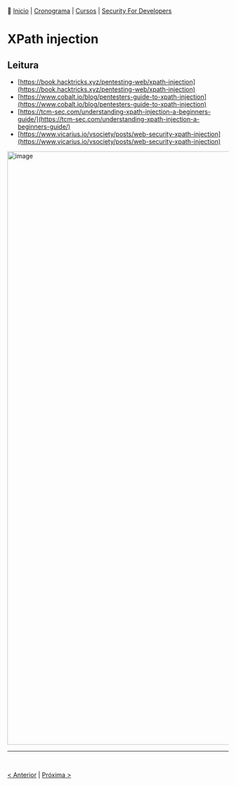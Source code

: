 👾 [Inicio](https://rayanepimentel.github.io/InfoSec-iniciante/) | [Cronograma](https://rayanepimentel.github.io/InfoSec-iniciante/cronograma/) | [Cursos](https://rayanepimentel.github.io/InfoSec-iniciante/cursos/) | [Security For Developers](https://rayanepimentel.github.io/InfoSec-iniciante/cursos/Security-for-developers/)


# XPath injection

## Leitura
- [https://book.hacktricks.xyz/pentesting-web/xpath-injection](https://book.hacktricks.xyz/pentesting-web/xpath-injection)
- [https://www.cobalt.io/blog/pentesters-guide-to-xpath-injection](https://www.cobalt.io/blog/pentesters-guide-to-xpath-injection)
- [https://tcm-sec.com/understanding-xpath-injection-a-beginners-guide/](https://tcm-sec.com/understanding-xpath-injection-a-beginners-guide/)
- [https://www.vicarius.io/vsociety/posts/web-security-xpath-injection](https://www.vicarius.io/vsociety/posts/web-security-xpath-injection)


<img width="1353" alt="image" src="https://github.com/rayanepimentel/InfoSec-iniciante/assets/37915359/187fca73-1ff5-4c99-aea9-15469a416d74">

<br>
<hr>
<br>

[< Anterior](10-xml.md) | [Próxima >](12-insecure-design.md)